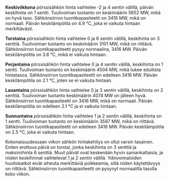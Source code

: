 **Keskiviikkona** pörssisähkön hinta vaihtelee -2 ja 4 sentin välillä, päivän keskihinta on 1 sentti. Tuulivoiman tuotanto on keskimäärin 5652 MW, mikä on hyvä taso. Sähkönsiirron tuontikapasiteetti on 3416 MW, mikä on normaali. Päivän keskilämpötila on 4.9 °C, joka ei vaikuta hintaan merkittävästi.

**Torstaina** pörssisähkön hinta vaihtelee 0 ja 6 sentin välillä, keskihinta on 3 senttiä. Tuulivoiman tuotanto on keskimäärin 3101 MW, mikä on riittävä. Sähkönsiirron tuontikapasiteetti pysyy normaalina, 3416 MW. Päivän keskilämpötila on 3.6 °C, mikä ei vaikuta hintaan.

**Perjantaina** pörssisähkön hinta vaihtelee 0 ja 4 sentin välillä, keskihinta on 1 sentti. Tuulivoiman tuotanto on keskimäärin 4504 MW, mikä tukee edullista hintatasoa. Sähkönsiirron tuontikapasiteetti on edelleen 3416 MW. Päivän keskilämpötila on 2.1 °C, joten se ei vaikuta hintaan.

**Lauantaina** pörssisähkön hinta vaihtelee 0 ja 3 sentin välillä, keskihinta on 2 senttiä. Tuulivoiman tuotanto keskimäärin 4074 MW on jälleen hyvä. Sähkönsiirron tuontikapasiteetti on 3416 MW, mikä on normaali. Päivän keskilämpötila on edelleen 2.1 °C ja ei vaikuta hintaan.

**Sunnuntaina** pörssisähkön hinta vaihtelee 1 ja 2 sentin välillä, keskihinta on 1 sentti. Tuulivoiman tuotanto on keskimäärin 3587 MW, mikä on riittävä. Sähkönsiirron tuontikapasiteetti on edelleen 3416 MW. Päivän keskilämpötila on 2.5 °C, joka ei vaikuta hintaan.

Kokonaisuudessaan viikon sähkön hintakehitys on ollut varsin tasainen. Eniten erottuva päivä on torstai, jonka keskihinta on 3 senttiä ja maksimihinta 6 senttiä. Muut päivät ovat keskenään hyvin samankaltaisia, ja niiden keskihinnat vaihtelevat 1 ja 2 sentin välillä. Ydinvoimaloiden huoltokatkot eivät aiheuta merkittäviä poikkeamia, sillä niiden käytettävyys on riittävä. Sähkönsiirron tuontikapasiteetti on pysynyt normaalilla tasolla koko viikon.